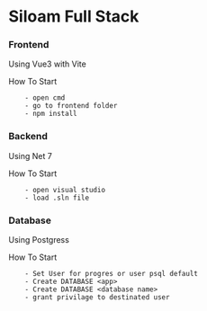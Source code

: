 


# Siloam Full Stack

### Frontend

Using Vue3 with Vite

How To Start
```
    - open cmd
    - go to frontend folder
    - npm install
```

### Backend

Using Net 7

How To Start
```
    - open visual studio
    - load .sln file
```


### Database

Using Postgress

How To Start
```
    - Set User for progres or user psql default
    - Create DATABASE <app>
    - Create DATABASE <database name>
    - grant privilage to destinated user
```

